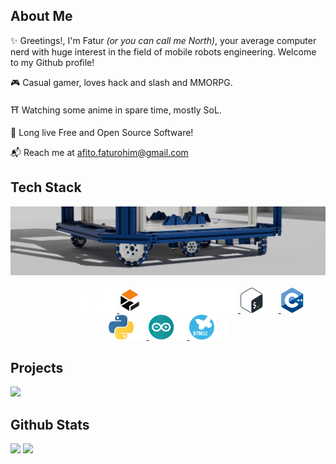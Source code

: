 
## About Me

✨ Greetings!, I'm Fatur *(or you can call me North)*, your average computer nerd with huge interest in the field of mobile robots engineering. Welcome to my Github profile!

🎮 Casual gamer, loves hack and slash and MMORPG.

⛩️ Watching some anime in spare time, mostly SoL.

🐧 Long live Free and Open Source Software!

📬 Reach me at afito.faturohim@gmail.com


## Tech Stack

<div align="center">
    <img src="assets/gloria_bot.png">
</div>
<br>
<div align="center">
    <a href="https://github.com/ros2/ros2">
        <img src="assets/ros2.png" height="40" alt="Robot Operating System 2"/>
    </a>
    <a href="https://github.com/gazebosim/gz-sim">
        <img src="assets/gazebo.png" height="40" alt="Gazebo Simulator"/>
    </a>
    <a href="https://www.gnu.org/software/bash/">
        <img src="assets/bash.png" height="40" alt="Bash Terminal"/>
    </a>
    <a href="https://id.wikipedia.org/wiki/C%2B%2B">
        <img src="assets/cpp.png" height="40" alt="C++ Programming Language"/>
    </a>
    <a href="https://www.python.org/">
        <img src="assets/python.png" height="40" alt="Python Programming Language"/>
    </a>
    <a href="https://www.arduino.cc/">
        <img src="assets/arduino.png" height="40" alt="Arduino Platform"/>
    </a>
    <a href="https://www.st.com/en/microcontrollers-microprocessors/stm32-32-bit-arm-cortex-mcus.html">
        <img src="assets/stm32.png" height="40" alt="STM32 MCU"/>
    </a>
</div>



## Projects

<div align="left"">
    <a href="https://github.com/northnSouth/ros2_mecabot">
        <img src="https://github-readme-stats.vercel.app/api/pin/?username=northnsouth&repo=ros2_mecabot&show_owner=true&bg_color=30,142236,142236,05294F&hide_border=true&text_color=ffffff&icon_color=ffffff" height="160">
    </a>
</div>

## Github Stats

<div align="left">
    <img src="https://github-readme-stats.vercel.app/api?username=northnsouth&bg_color=0a121c&hide_border=true&text_color=ffffff&hide_title=true" height="180">
    <img src="https://github-readme-stats.vercel.app/api/top-langs/?username=northnsouth&layout=compact&bg_color=0a121c&hide_border=true&text_color=ffffff" height="180">
</div>